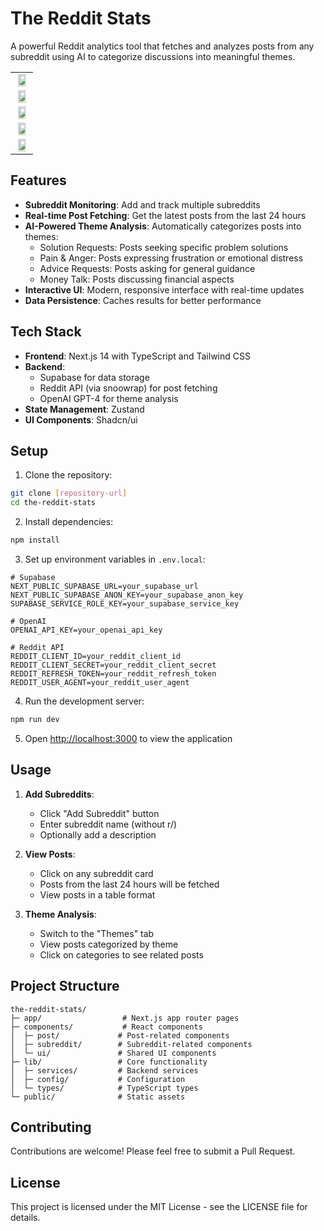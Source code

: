 # The Reddit Stats

A powerful Reddit analytics tool that fetches and analyzes posts from any subreddit using AI to categorize discussions into meaningful themes.

<table style="width:100%;">
  <tr>
    <td style="text-align:center;">
      <img src="https://github.com/user-attachments/assets/7654fb20-d71e-4963-87ac-ff501b4c102b" width="80%"/>
    </td>
  </tr>
  <tr>
    <td style="text-align:center;">
      <img src="https://github.com/user-attachments/assets/ed10fd4e-3a14-4c54-83a4-771173d4961f" width="80%"/>
    </td>
  </tr>
  <tr>
    <td style="text-align:center;">
      <img src="https://github.com/user-attachments/assets/bfc226e8-f265-428c-9b92-c4695b0c934a" width="80%"/>
    </td>
  </tr>

  <tr>
    <td style="text-align:center;">
      <img src="https://github.com/user-attachments/assets/924a95b9-47b2-46e8-81c5-f84c7a618de6" width="80%"/>
    </td>
  </tr>
  <tr>
    <td style="text-align:center;">
      <img src="https://github.com/user-attachments/assets/7bd7e4ce-ad67-4970-b8c9-bd4ba4d2927e" width="80%"/>
    </td>
  </tr>
</table>




## Features

- **Subreddit Monitoring**: Add and track multiple subreddits
- **Real-time Post Fetching**: Get the latest posts from the last 24 hours
- **AI-Powered Theme Analysis**: Automatically categorizes posts into themes:
  - Solution Requests: Posts seeking specific problem solutions
  - Pain & Anger: Posts expressing frustration or emotional distress
  - Advice Requests: Posts asking for general guidance
  - Money Talk: Posts discussing financial aspects
- **Interactive UI**: Modern, responsive interface with real-time updates
- **Data Persistence**: Caches results for better performance

## Tech Stack

- **Frontend**: Next.js 14 with TypeScript and Tailwind CSS
- **Backend**: 
  - Supabase for data storage
  - Reddit API (via snoowrap) for post fetching
  - OpenAI GPT-4 for theme analysis
- **State Management**: Zustand
- **UI Components**: Shadcn/ui

## Setup

1. Clone the repository:
```bash
git clone [repository-url]
cd the-reddit-stats
```

2. Install dependencies:
```bash
npm install
```

3. Set up environment variables in `.env.local`:
```env
# Supabase
NEXT_PUBLIC_SUPABASE_URL=your_supabase_url
NEXT_PUBLIC_SUPABASE_ANON_KEY=your_supabase_anon_key
SUPABASE_SERVICE_ROLE_KEY=your_supabase_service_key

# OpenAI
OPENAI_API_KEY=your_openai_api_key

# Reddit API
REDDIT_CLIENT_ID=your_reddit_client_id
REDDIT_CLIENT_SECRET=your_reddit_client_secret
REDDIT_REFRESH_TOKEN=your_reddit_refresh_token
REDDIT_USER_AGENT=your_reddit_user_agent
```

4. Run the development server:
```bash
npm run dev
```

5. Open [http://localhost:3000](http://localhost:3000) to view the application

## Usage

1. **Add Subreddits**:
   - Click "Add Subreddit" button
   - Enter subreddit name (without r/)
   - Optionally add a description

2. **View Posts**:
   - Click on any subreddit card
   - Posts from the last 24 hours will be fetched
   - View posts in a table format

3. **Theme Analysis**:
   - Switch to the "Themes" tab
   - View posts categorized by theme
   - Click on categories to see related posts

## Project Structure

```
the-reddit-stats/
├─ app/                  # Next.js app router pages
├─ components/           # React components
│  ├─ post/             # Post-related components
│  ├─ subreddit/        # Subreddit-related components
│  └─ ui/               # Shared UI components
├─ lib/                 # Core functionality
│  ├─ services/         # Backend services
│  ├─ config/           # Configuration
│  └─ types/            # TypeScript types
└─ public/              # Static assets
```

## Contributing

Contributions are welcome! Please feel free to submit a Pull Request.

## License

This project is licensed under the MIT License - see the LICENSE file for details.
